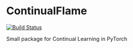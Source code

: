 # ContinualFlame
[![Build Status](https://travis-ci.com/andrew-r96/ContinualFlame.svg?branch=main)](https://travis-ci.com/andrew-r96/ContinualFlame)

Small package for Continual Learning in PyTorch
